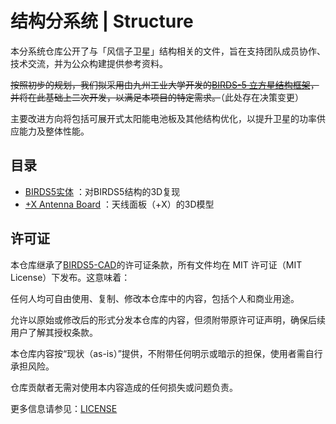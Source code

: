 # 结构分系统 | Structure  

本分系统仓库公开了与「风信子卫星」结构相关的文件，旨在支持团队成员协作、技术交流，并为公众构建提供参考资料。  

~~按照初步的规划，我们拟采用由九州工业大学开发的[BIRDS-5 立方星结构框架](https://github.com/BIRDSOpenSource/BIRDS5-CAD)，并将在此基础上二次开发，以满足本项目的特定需求。~~（此处存在决策变更）  

主要改进方向将包括可展开式太阳能电池板及其他结构优化，以提升卫星的功率供应能力及整体性能。  

## 目录  
- [BIRDS5实体](https://github.com/HyacinthSat/Structure/tree/main/BIRDS5%E5%AE%9E%E4%BD%93) ：对BIRDS5结构的3D复现
- [+X Antenna Board](https://github.com/HyacinthSat/Structure/tree/main/%2BX%20Antenna%20Board) ：天线面板（+X）的3D模型

## 许可证  

本仓库继承了[BIRDS5-CAD](https://github.com/BIRDSOpenSource/BIRDS5-CAD)的许可证条款，所有文件均在 MIT 许可证（MIT License）下发布。这意味着：

任何人均可自由使用、复制、修改本仓库中的内容，包括个人和商业用途。

允许以原始或修改后的形式分发本仓库的内容，但须附带原许可证声明，确保后续用户了解其授权条款。

本仓库内容按“现状（as-is）”提供，不附带任何明示或暗示的担保，使用者需自行承担风险。

仓库贡献者无需对使用本内容造成的任何损失或问题负责。

更多信息请参见：[LICENSE](https://github.com/HyacinthSat/Structure/blob/main/LICENSE)
